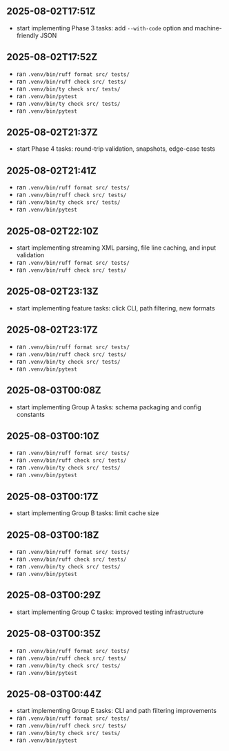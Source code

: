 ## 2025-08-02T17:51Z
- start implementing Phase 3 tasks: add `--with-code` option and machine-friendly JSON
## 2025-08-02T17:52Z
- ran `.venv/bin/ruff format src/ tests/`
- ran `.venv/bin/ruff check src/ tests/`
- ran `.venv/bin/ty check src/ tests/`
- ran `.venv/bin/pytest`
- ran `.venv/bin/ty check src/ tests/`
- ran `.venv/bin/pytest`

## 2025-08-02T21:37Z
- start Phase 4 tasks: round-trip validation, snapshots, edge-case tests

## 2025-08-02T21:41Z
- ran `.venv/bin/ruff format src/ tests/`
- ran `.venv/bin/ruff check src/ tests/`
- ran `.venv/bin/ty check src/ tests/`
- ran `.venv/bin/pytest`

## 2025-08-02T22:10Z
- start implementing streaming XML parsing, file line caching, and input validation
- ran `.venv/bin/ruff format src/ tests/`
- ran `.venv/bin/ruff check src/ tests/`
## 2025-08-02T23:13Z
- start implementing feature tasks: click CLI, path filtering, new formats
## 2025-08-02T23:17Z
- ran `.venv/bin/ruff format src/ tests/`
- ran `.venv/bin/ruff check src/ tests/`
- ran `.venv/bin/ty check src/ tests/`
- ran `.venv/bin/pytest`
## 2025-08-03T00:08Z
- start implementing Group A tasks: schema packaging and config constants
## 2025-08-03T00:10Z
- ran `.venv/bin/ruff format src/ tests/`
- ran `.venv/bin/ruff check src/ tests/`
- ran `.venv/bin/ty check src/ tests/`
- ran `.venv/bin/pytest`
## 2025-08-03T00:17Z
- start implementing Group B tasks: limit cache size
## 2025-08-03T00:18Z
- ran `.venv/bin/ruff format src/ tests/`
- ran `.venv/bin/ruff check src/ tests/`
- ran `.venv/bin/ty check src/ tests/`
- ran `.venv/bin/pytest`

## 2025-08-03T00:29Z
- start implementing Group C tasks: improved testing infrastructure
## 2025-08-03T00:35Z
- ran `.venv/bin/ruff format src/ tests/`
- ran `.venv/bin/ruff check src/ tests/`
- ran `.venv/bin/ty check src/ tests/`
- ran `.venv/bin/pytest`
## 2025-08-03T00:44Z
- start implementing Group E tasks: CLI and path filtering improvements
- ran `.venv/bin/ruff format src/ tests/`
- ran `.venv/bin/ruff check src/ tests/`
- ran `.venv/bin/ty check src/ tests/`
- ran `.venv/bin/pytest`
